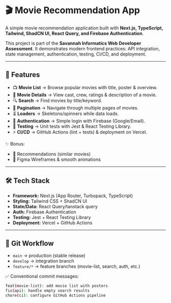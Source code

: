 # 🎬 Movie Recommendation App  

A simple movie recommendation application built with **Next.js, TypeScript, Tailwind, ShadCN UI, React Query, and Firebase Authentication**.  

This project is part of the **Savannah Informatics Web Developer Assessment**. It demonstrates modern frontend practices: API integration, state management, authentication, testing, CI/CD, and deployment.  

---

## 🚀 Features  

- 📺 **Movie List** → Browse popular movies with title, poster & overview.  
- 🎥 **Movie Details** → View cast, crew, ratings & description of a movie.  
- 🔍 **Search** → Find movies by title/keyword.  
- 📄 **Pagination** → Navigate through multiple pages of movies.  
- ⏳ **Loaders** → Skeletons/spinners while data loads.  
- 🔑 **Authentication** → Simple login with Firebase (Google/Email).  
- 🧪 **Testing** → Unit tests with Jest & React Testing Library.  
- ⚡ **CI/CD** → GitHub Actions (lint + tests) & deployment on Vercel.  

✨ Bonus:  
- 🎯 Recommendations (similar movies)  
- 🎨 Figma Wireframes & smooth animations  

---

## 🛠️ Tech Stack  

- **Framework:** Next.js (App Router, Turbopack, TypeScript)  
- **Styling:** Tailwind CSS + ShadCN UI  
- **State/Data:** React Query/tanstack query  
- **Auth:** Firebase Authentication  
- **Testing:** Jest + React Testing Library  
- **Deployment:** Vercel + GitHub Actions  

---

## 🌱 Git Workflow  

- `main` → production (stable release)  
- `develop` → integration branch  
- `feature/*` → feature branches (movie-list, search, auth, etc.)  

✅ Conventional commit messages:  
```bash
feat(movie-list): add movie list with posters
fix(api): handle empty search results
chore(ci): configure GitHub Actions pipeline
